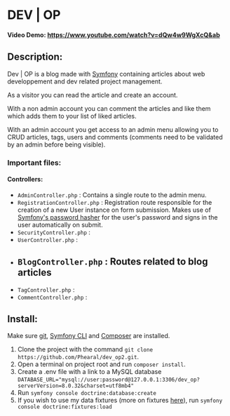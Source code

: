 # DEV | OP
#### Video Demo:  https://www.youtube.com/watch?v=dQw4w9WgXcQ&ab
## Description:
Dev | OP is a blog made with [Symfony](https://symfony.com/) containing articles about web developpement and dev related project management.

As a visitor you can read the article and create an account.

With a non admin account you can comment the articles and like them which adds them to your list of liked articles.

With an admin account you get access to an admin menu allowing you to CRUD articles, tags, users and comments (comments need to be validated by an admin before being visible).

### Important files:
#### Controllers:
- `AdminController.php` : Contains a single route to the admin menu.
- `RegistrationController.php` : Registration route responsible for the creation of a new User instance on form submission. Makes use of [Symfony's password hasher](https://symfony.com/doc/6.4/security/passwords.html#hashing-the-password) for the user's password and signs in the user automatically on submit.
- `SecurityController.php` :
- `UserController.php` :
- `BlogController.php` : Routes related to blog articles
    - 
- `TagController.php` :
- `CommentController.php` :


## Install:
Make sure [git](https://git-scm.com/downloads), [Symfony CLI](https://symfony.com/download) and [Composer](https://getcomposer.org/) are installed.
1. Clone the project with the command `git clone https://github.com/Phearal/dev_op2.git`.
2. Open a terminal on project root and run `composer install`.
3. Create a .env file with a link to a MySQL database `DATABASE_URL="mysql://user:password@127.0.0.1:3306/dev_op?serverVersion=8.0.32&charset=utf8mb4"`
4. Run `symfony console doctrine:database:create`
5. If you wish to use my data fixtures (more on fixtures [here](https://symfony.com/bundles/DoctrineFixturesBundle/current/index.html)), run `symfony console doctrine:fixtures:load`
